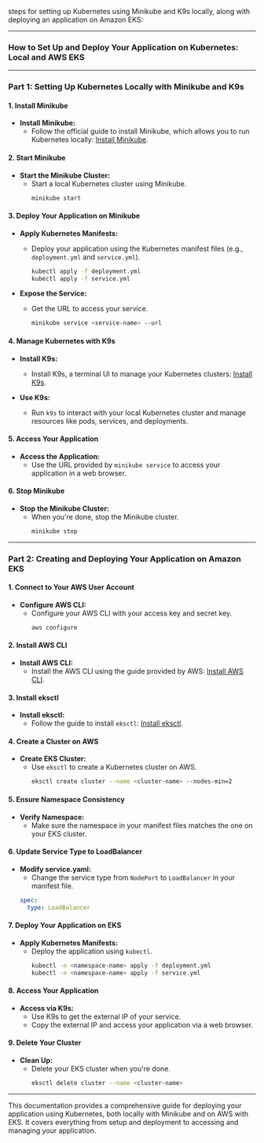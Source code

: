  steps for setting up Kubernetes using Minikube and K9s locally, along with deploying an application on Amazon EKS:

---

### **How to Set Up and Deploy Your Application on Kubernetes: Local and AWS EKS**

---

### **Part 1: Setting Up Kubernetes Locally with Minikube and K9s**

#### **1. Install Minikube**

- **Install Minikube:**
   - Follow the official guide to install Minikube, which allows you to run Kubernetes locally: [Install Minikube](https://minikube.sigs.k8s.io/docs/start/).

#### **2. Start Minikube**

- **Start the Minikube Cluster:**
   - Start a local Kubernetes cluster using Minikube.
     ```bash
     minikube start
     ```

#### **3. Deploy Your Application on Minikube**

- **Apply Kubernetes Manifests:**
   - Deploy your application using the Kubernetes manifest files (e.g., `deployment.yml` and `service.yml`).
     ```bash
     kubectl apply -f deployment.yml
     kubectl apply -f service.yml
     ```

- **Expose the Service:**
   - Get the URL to access your service.
     ```bash
     minikube service <service-name> --url
     ```

#### **4. Manage Kubernetes with K9s**

- **Install K9s:**
   - Install K9s, a terminal UI to manage your Kubernetes clusters: [Install K9s](https://k9scli.io/topics/install/).

- **Use K9s:**
   - Run `k9s` to interact with your local Kubernetes cluster and manage resources like pods, services, and deployments.

#### **5. Access Your Application**

- **Access the Application:**
   - Use the URL provided by `minikube service` to access your application in a web browser.

#### **6. Stop Minikube**

- **Stop the Minikube Cluster:**
   - When you're done, stop the Minikube cluster.
     ```bash
     minikube stop
     ```

---

### **Part 2: Creating and Deploying Your Application on Amazon EKS**

#### **1. Connect to Your AWS User Account**

- **Configure AWS CLI:**
   - Configure your AWS CLI with your access key and secret key.
     ```bash
     aws configure
     ```

#### **2. Install AWS CLI**

- **Install AWS CLI:**
   - Install the AWS CLI using the guide provided by AWS: [Install AWS CLI](https://docs.aws.amazon.com/cli/latest/userguide/getting-started-install.html).

#### **3. Install eksctl**

- **Install eksctl:**
   - Follow the guide to install `eksctl`: [Install eksctl](https://docs.aws.amazon.com/emr/latest/EMR-on-EKS-DevelopmentGuide/setting-up-eksctl.html).

#### **4. Create a Cluster on AWS**

- **Create EKS Cluster:**
   - Use `eksctl` to create a Kubernetes cluster on AWS.
     ```bash
     eksctl create cluster --name <cluster-name> --nodes-min=2
     ```

#### **5. Ensure Namespace Consistency**

- **Verify Namespace:**
   - Make sure the namespace in your manifest files matches the one on your EKS cluster.

#### **6. Update Service Type to LoadBalancer**

- **Modify service.yaml:**
   - Change the service type from `NodePort` to `LoadBalancer` in your manifest file.
   ```yaml
   spec:
     type: LoadBalancer
   ```

#### **7. Deploy Your Application on EKS**

- **Apply Kubernetes Manifests:**
   - Deploy the application using `kubectl`.
     ```bash
     kubectl -n <namespace-name> apply -f deployment.yml
     kubectl -n <namespace-name> apply -f service.yml
     ```

#### **8. Access Your Application**

- **Access via K9s:**
   - Use K9s to get the external IP of your service.
   - Copy the external IP and access your application via a web browser.

#### **9. Delete Your Cluster**

- **Clean Up:**
   - Delete your EKS cluster when you're done.
     ```bash
     eksctl delete cluster --name <cluster-name>
     ```

---

This documentation provides a comprehensive guide for deploying your application using Kubernetes, both locally with Minikube and on AWS with EKS. It covers everything from setup and deployment to accessing and managing your application.
